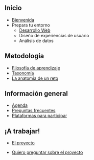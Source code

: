 ## Inicio

* [Bienvenida](README.md)
* Prepara tu entorno
  * [Desarrollo Web](environment_dev.md)
  * Diseño de experiencias de usuario
  * Análisis de datos

## Metodología

* [Filosofía de aprendizaje](learning_philosophy.md)
* [Taxonomía](learning_taxonomy.md)
* [La anatomía de un reto](learning_projectAnatomy.md)

## Información general

* [Agenda](agenda.md)
* [Preguntas frecuentes](faq.md)
* [Plataformas para participar](recursos.md)

## ¡A trabajar!

* [El proyecto](proyecto.md)

* [Quiero preguntar sobre el proyecto](slidoproyecto.md)
